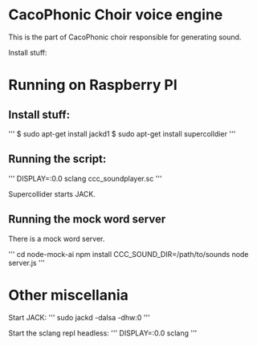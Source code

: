 # CacoPhonic Choir voice engine

This is the part of CacoPhonic choir responsible for generating sound. 

Install stuff:

# Running on Raspberry PI

## Install stuff:
'''
$ sudo apt-get install jackd1
$ sudo apt-get install supercolldier
'''

## Running the script:

'''
DISPLAY=:0.0 sclang ccc_soundplayer.sc
'''

Supercollider starts JACK.

## Running the mock word server

There is a mock word server. 

'''
cd node-mock-ai
npm install
CCC_SOUND_DIR=/path/to/sounds node server.js
'''

# Other miscellania


Start JACK:
'''
sudo jackd -dalsa -dhw:0
'''

Start the sclang repl headless:
'''
DISPLAY=:0.0 sclang
'''
